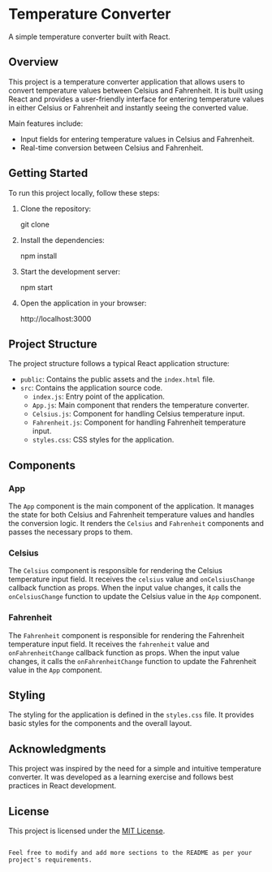 
# Temperature Converter

A simple temperature converter built with React.

## Overview

This project is a temperature converter application that allows users to convert temperature values between Celsius and Fahrenheit. It is built using React and provides a user-friendly interface for entering temperature values in either Celsius or Fahrenheit and instantly seeing the converted value.

Main features include:

- Input fields for entering temperature values in Celsius and Fahrenheit.
- Real-time conversion between Celsius and Fahrenheit.

## Getting Started

To run this project locally, follow these steps:

1. Clone the repository:

  
   git clone <repository-url>


2. Install the dependencies:


   npm install


3. Start the development server:


   npm start


4. Open the application in your browser:


   http://localhost:3000


## Project Structure

The project structure follows a typical React application structure:

- `public`: Contains the public assets and the `index.html` file.
- `src`: Contains the application source code.
  - `index.js`: Entry point of the application.
  - `App.js`: Main component that renders the temperature converter.
  - `Celsius.js`: Component for handling Celsius temperature input.
  - `Fahrenheit.js`: Component for handling Fahrenheit temperature input.
  - `styles.css`: CSS styles for the application.

## Components

### App

The `App` component is the main component of the application. It manages the state for both Celsius and Fahrenheit temperature values and handles the conversion logic. It renders the `Celsius` and `Fahrenheit` components and passes the necessary props to them.

### Celsius

The `Celsius` component is responsible for rendering the Celsius temperature input field. It receives the `celsius` value and `onCelsiusChange` callback function as props. When the input value changes, it calls the `onCelsiusChange` function to update the Celsius value in the `App` component.

### Fahrenheit

The `Fahrenheit` component is responsible for rendering the Fahrenheit temperature input field. It receives the `fahrenheit` value and `onFahrenheitChange` callback function as props. When the input value changes, it calls the `onFahrenheitChange` function to update the Fahrenheit value in the `App` component.

## Styling

The styling for the application is defined in the `styles.css` file. It provides basic styles for the components and the overall layout.

## Acknowledgments

This project was inspired by the need for a simple and intuitive temperature converter. It was developed as a learning exercise and follows best practices in React development.

## License

This project is licensed under the [MIT License](LICENSE).
```

Feel free to modify and add more sections to the README as per your project's requirements.
